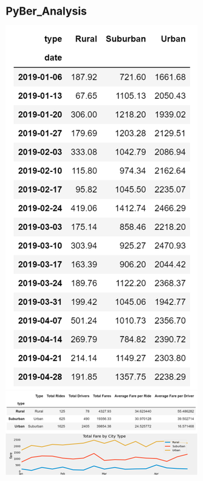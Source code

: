 # PyBer_Analysis





![2019 Q1 Weekly](https://github.com/l-javier-garcia/new-repo/blob/main/deliverable%203%20Q1%20weekly.PNG)
![summary](https://github.com/l-javier-garcia/new-repo/blob/main/deliverable%203%20summary%20capture.PNG)
![line graph](https://github.com/l-javier-garcia/PyBer_Analysis/blob/main/Analysis/PyBer_fare_summary.png)
